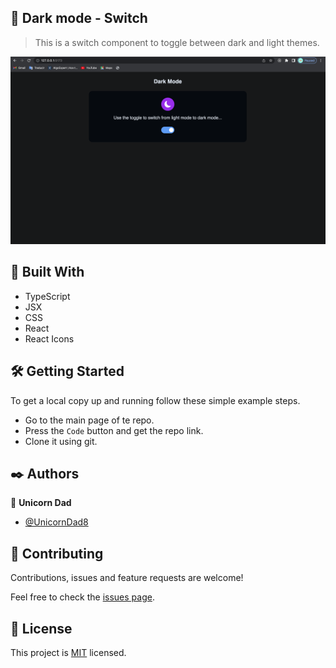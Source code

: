 ## 🧐 Dark mode - Switch

> This is a switch component to toggle between dark and light themes.

![screenshot](./app_screenshot.png)

## 🔧 Built With

- TypeScript
- JSX
- CSS
- React
- React Icons

## 🛠 Getting Started

To get a local copy up and running follow these simple example steps.

- Go to the main page of te repo.
- Press the `Code` button and get the repo link.
- Clone it using git.

## ✒️ Authors

👤 **Unicorn Dad**

- [@UnicornDad8](https://github.com/UnicornDad8)

## 🤝 Contributing

Contributions, issues and feature requests are welcome!

Feel free to check the [issues page](https://github.com/UnicornDad8/dark-mode/issues).

## 📝 License

This project is [MIT](lic.url) licensed.
